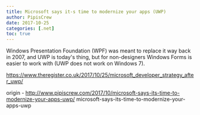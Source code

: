 ```yaml
---
title: Microsoft says it-s time to modernize your apps (UWP)
author: PipisCrew
date: 2017-10-25
categories: [.net]
toc: true
---
```


Windows Presentation Foundation (WPF) was meant to replace it way back in 2007, and UWP is today's thing, but for non-designers Windows Forms is easier to work with (UWP does not work on Windows 7).

https://www.theregister.co.uk/2017/10/25/microsoft_developer_strategy_after_uwp/

origin - http://www.pipiscrew.com/2017/10/microsoft-says-its-time-to-modernize-your-apps-uwp/ microsoft-says-its-time-to-modernize-your-apps-uwp